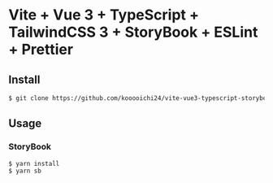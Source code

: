 # Vite + Vue 3 + TypeScript + TailwindCSS 3 + StoryBook + ESLint + Prettier

## Install

```sh
$ git clone https://github.com/kooooichi24/vite-vue3-typescript-storybook.git
```

## Usage

### StoryBook

```sh
$ yarn install
$ yarn sb
```
